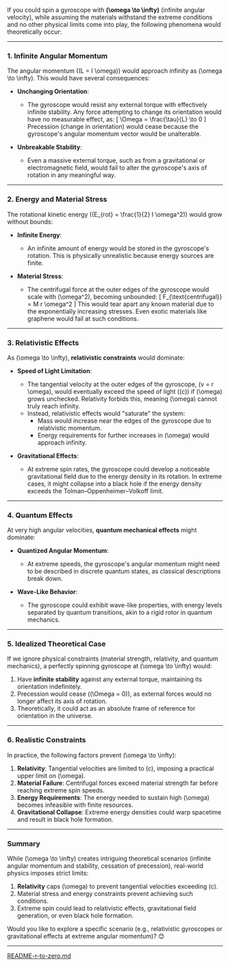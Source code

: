 If you could spin a gyroscope with **\(\omega \to \infty\)** (infinite angular velocity), while assuming the materials withstand the extreme conditions and no other physical limits come into play, the following phenomena would theoretically occur:

---

### **1. Infinite Angular Momentum**
The angular momentum (\(L = I \omega\)) would approach infinity as \(\omega \to \infty\). This would have several consequences:
- **Unchanging Orientation**:
  - The gyroscope would resist any external torque with effectively infinite stability. Any force attempting to change its orientation would have no measurable effect, as:
    \[
    \Omega = \frac{\tau}{L} \to 0
    \]
    Precession (change in orientation) would cease because the gyroscope's angular momentum vector would be unalterable.

- **Unbreakable Stability**:
  - Even a massive external torque, such as from a gravitational or electromagnetic field, would fail to alter the gyroscope's axis of rotation in any meaningful way.

---

### **2. Energy and Material Stress**
The rotational kinetic energy (\(E_{rot} = \frac{1}{2} I \omega^2\)) would grow without bounds:
- **Infinite Energy**:
  - An infinite amount of energy would be stored in the gyroscope's rotation. This is physically unrealistic because energy sources are finite.

- **Material Stress**:
  - The centrifugal force at the outer edges of the gyroscope would scale with \(\omega^2\), becoming unbounded:
    \[
    F_{\text{centrifugal}} = M r \omega^2
    \]
    This would tear apart any known material due to the exponentially increasing stresses. Even exotic materials like graphene would fail at such conditions.

---

### **3. Relativistic Effects**
As \(\omega \to \infty\), **relativistic constraints** would dominate:
- **Speed of Light Limitation**:
  - The tangential velocity at the outer edges of the gyroscope, \(v = r \omega\), would eventually exceed the speed of light (\(c\)) if \(\omega\) grows unchecked. Relativity forbids this, meaning \(\omega\) cannot truly reach infinity.
  - Instead, relativistic effects would "saturate" the system:
    - Mass would increase near the edges of the gyroscope due to relativistic momentum.
    - Energy requirements for further increases in \(\omega\) would approach infinity.

- **Gravitational Effects**:
  - At extreme spin rates, the gyroscope could develop a noticeable gravitational field due to the energy density in its rotation. In extreme cases, it might collapse into a black hole if the energy density exceeds the Tolman–Oppenheimer–Volkoff limit.

---

### **4. Quantum Effects**
At very high angular velocities, **quantum mechanical effects** might dominate:
- **Quantized Angular Momentum**:
  - At extreme speeds, the gyroscope's angular momentum might need to be described in discrete quantum states, as classical descriptions break down.

- **Wave-Like Behavior**:
  - The gyroscope could exhibit wave-like properties, with energy levels separated by quantum transitions, akin to a rigid rotor in quantum mechanics.

---

### **5. Idealized Theoretical Case**
If we ignore physical constraints (material strength, relativity, and quantum mechanics), a perfectly spinning gyroscope at \(\omega \to \infty\) would:
1. Have **infinite stability** against any external torque, maintaining its orientation indefinitely.
2. Precession would cease (\(\Omega = 0\)), as external forces would no longer affect its axis of rotation.
3. Theoretically, it could act as an absolute frame of reference for orientation in the universe.

---

### **6. Realistic Constraints**
In practice, the following factors prevent \(\omega \to \infty\):
1. **Relativity**: Tangential velocities are limited to \(c\), imposing a practical upper limit on \(\omega\).
2. **Material Failure**: Centrifugal forces exceed material strength far before reaching extreme spin speeds.
3. **Energy Requirements**: The energy needed to sustain high \(\omega\) becomes infeasible with finite resources.
4. **Gravitational Collapse**: Extreme energy densities could warp spacetime and result in black hole formation.

---

### **Summary**
While \(\omega \to \infty\) creates intriguing theoretical scenarios (infinite angular momentum and stability, cessation of precession), real-world physics imposes strict limits:
1. **Relativity** caps \(\omega\) to prevent tangential velocities exceeding \(c\).
2. Material stress and energy constraints prevent achieving such conditions.
3. Extreme spin could lead to relativistic effects, gravitational field generation, or even black hole formation.

Would you like to explore a specific scenario (e.g., relativistic gyroscopes or gravitational effects at extreme angular momentum)? 😊


---

[README-r-to-zero.md](https://t2m.io/oHp2VTs)

